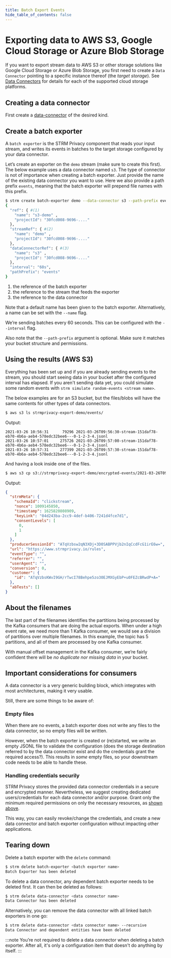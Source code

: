 ```yaml
---
title: Batch Export Events
hide_table_of_contents: false
---
```


# Exporting data to AWS S3, Google Cloud Storage or Azure Blob Storage

If you want to export stream data to AWS S3 or other storage solutions like
Google Cloud Storage or Azure Blob Storage, you first need to create a
`Data Connector` pointing to a specific instance thereof (the *target storage*).
See [Data Connectors](/03-quickstart/03-data-connectors/index.md) for details for each of the supported cloud storage platforms.


## Creating a data connector
First create a [data-connector](/03-quickstart/03-data-connectors/index.md) of the desired kind.



## Create a batch exporter

A `batch exporter` is the STRM Privacy component that reads your input
stream, and writes its events in batches to the target storage configured
by your data connector.

Let’s create an exporter on the `demo` stream (make sure to create this
first). The below example uses a data connector named `s3`. The type
of connector is not of importance when creating a batch exporter. Just
provide the name of the existing data connector you want to use. Here
we also provide a path prefix `events`, meaning that the batch exporter
will prepend file names with this prefix.

```bash showLineNumbers
$ strm create batch-exporter demo --data-connector s3 --path-prefix events
{
  "ref": { #(1)
    "name": "s3-demo" ,
    "projectId": "30fcd008-9696-...."
  }, 
  "streamRef": { #(2)
    "name": "demo" ,
    "projectId": "30fcd008-9696-...."
  }, 
  "dataConnectorRef": { #(3)
    "name": "s3" ,
    "projectId": "30fcd008-9696-...."
  }, 
  "interval": "60s",
  "pathPrefix": "events"
}
```

1. the reference of the batch exporter
2. the reference to the stream that feeds the exporter
3. the reference to the data connector

Note that a default name has been given to the batch exporter. Alternatively,
a name can be set with the `--name` flag.

We’re sending batches every 60 seconds. This can be configured with the
`--interval` flag.

Also note that the `--path-prefix` argument is optional. Make sure it
matches your bucket structure and permissions.

## Using the results (AWS S3)

Everything has been set up and if you are already sending events to the stream,
you should start seeing data in your bucket after the configured interval has
elapsed. If you aren't sending data yet, you could simulate some random events
with `strm simulate random-events <stream name>`.

The below examples are for an S3 bucket, but the files/blobs will have the same
contents for other types of data connectors.

```bash
$ aws s3 ls strmprivacy-export-demo/events/
```

Output:

    2021-03-26 10:56:31      79296 2021-03-26T09:56:30-stream-151daf78-eb70-4b6a-aeb4-578edc32bee6---0-1-2-3-4.jsonl
    2021-03-26 10:57:01     275726 2021-03-26T09:57:00-stream-151daf78-eb70-4b6a-aeb4-578edc32bee6---0-1-2-3-4.jsonl
    2021-03-26 10:57:31     277399 2021-03-26T09:57:30-stream-151daf78-eb70-4b6a-aeb4-578edc32bee6---0-1-2-3-4.jsonl

And having a look inside one of the files.

```bash
$ aws s3 cp s3://strmprivacy-export-demo/encrypted-events/2021-03-26T09:56:30-stream-151daf78-eb70-4b6a-aeb4-578edc32bee6---0-1-2-3-4.jsonl - | head -1
```

Output:

```json showLineNumbers
{
  "strmMeta": {
    "schemaId": "clickstream",
    "nonce": 1009145850,
    "timestamp": 1625820808909,
    "keyLink": "04d243ba-2cc9-4def-b406-7241d4fce7d1",
    "consentLevels": [
      0,
      1
    ]
  },
  "producerSessionId": "ATqVzbsw2qN3XDj+3D0SABPPVjb2nIqCcdFcG1irE6w=",
  "url": "https://www.strmprivacy.io/rules",
  "eventType": "",
  "referrer": "",
  "userAgent": "",
  "conversion": 0,
  "customer": {
    "id": "ATqVzbsKWvI9GH/rTwcI78Behpe5zo30EJMXGyEbP+u0FEZcBRwdP+A="
  },
  "abTests": []
}
```

## About the filenames

The last part of the filenames identifies the partitions being processed
by the Kafka consumers that are doing the actual exports. When under a
high event rate, we need more than 1 Kafka consumer, we would see a
division of partitions over multiple filenames. In this example, the
topic has 5 partitions, and all of them are processed by one Kafka
consumer.

With manual offset management in the Kafka consumer, we’re fairly
confident there will be *no duplicate nor missing data* in your bucket.

## Important considerations for consumers

A data connector is a very generic building block, which integrates with
most architectures, making it very usable.

Still, there are some things to be aware of:

### Empty files

When there are no events, a batch exporter does not write any files to
the data connector, so no empty files will be written.

However, when the batch exporter is created or (re)started, we write an
empty JSONL file to validate the configuration (does the storage destination
referred to by the data connector exist
and do the credentials grant the required access?). This results
in *some* empty files, so your downstream code needs to be able to
handle these.

### Handling credentials securily

STRM Privacy stores the provided data connector credentials in a secure and encrypted
manner. Nevertheless, we suggest creating
dedicated users/credentials for each data connector and/or purpose.
Grant only the minimum required permissions on only the necessary resources,
as [shown above](#creds).

This way, you can easily revoke/change the credentials, and create a new data connector
and batch exporter configuration without impacting other applications.

## Tearing down

Delete a batch exporter with the `delete` command:

```bash
$ strm delete batch-exporter <batch exporter name>
Batch Exporter has been deleted
```

To delete a data connector, any dependent batch exporter needs to be deleted first.
It can then be deleted as follows:

```bash
$ strm delete data-connector <data connector name>
Data Connector has been deleted
```

Alternatively, you can remove the data connector with all linked batch exporters in one go:

```bash
$ strm delete data-connector <data connector name> --recursive
Data Connector and dependent entities have been deleted
```

:::note
You’re not required to delete a data connector when deleting a batch exporter.
After all, it's only a configuration item that doesn't do anything by itself.
:::
